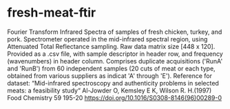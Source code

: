 # fresh-meat-ftir
Fourier Transform Infrared Spectra of samples of fresh chicken, turkey, and pork.
Spectrometer operated in the mid-infrared spectral region, using Attenuated Total Reflectance sampling. 
Raw data matrix size [448 x 120]. Provided as a .csv file, with sample descriptor in header row, and frequency (wavenumbers) in header column.
Comprises duplicate acquisitions ('RunA' and 'RunB') from 60 independent samples (20 cuts of meat or each type, obtained from various suppliers as indicat 'A' through 'E').
Reference for dataset: “Mid-infrared spectroscopy and authenticity problems in selected meats: a feasibility study“ Al-Jowder O, Kemsley E K, Wilson R. H.(1997) Food Chemistry 59 195-20 https://doi.org/10.1016/S0308-8146(96)00289-0
